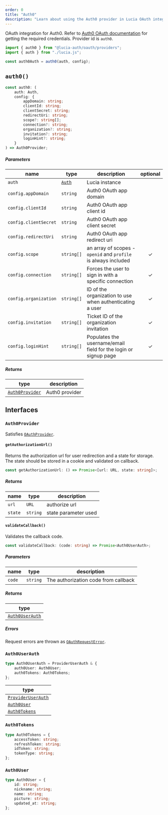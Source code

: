 ```yaml
---
order: 0
title: "Auth0"
description: "Learn about using the Auth0 provider in Lucia OAuth integration"
---
```


OAuth integration for Auth0. Refer to [Auth0 OAuth documentation](https://auth0.com/docs/get-started/authentication-and-authorization-flow/add-login-auth-code-flow) for getting the required credentials. Provider id is `auth0`.

```ts
import { auth0 } from "@lucia-auth/oauth/providers";
import { auth } from "./lucia.js";

const auth0Auth = auth0(auth, config);
```

## `auth0()`

```ts
const auth0: (
	auth: Auth,
	config: {
		appDomain: string;
		clientId: string;
		clientSecret: string;
		redirectUri: string;
		scope?: string[];
		connection?: string;
		organization?: string;
		invitation?: string;
		loginHint?: string;
	}
) => Auth0Provider;
```

##### Parameters

| name                  | type                                       | description                                                     | optional |
| --------------------- | ------------------------------------------ | --------------------------------------------------------------- | :------: |
| `auth`                | [`Auth`](/reference/lucia/interfaces/auth) | Lucia instance                                                  |          |
| `config.appDomain`    | `string`                                   | Auth0 OAuth app domain                                          |          |
| `config.clientId`     | `string`                                   | Auth0 OAuth app client id                                       |          |
| `config.clientSecret` | `string`                                   | Auth0 OAuth app client secret                                   |          |
| `config.redirectUri`  | `string`                                   | Auth0 OAuth app redirect uri                                    |          |
| `config.scope`        | `string[]`                                 | an array of scopes - `openid` and `profile` is always included  |    ✓     |
| `config.connection`   | `string[]`                                 | Forces the user to sign in with a specific connection           |    ✓     |
| `config.organization` | `string[]`                                 | ID of the organization to use when authenticating a user        |    ✓     |
| `config.invitation`   | `string[]`                                 | Ticket ID of the organization invitation                        |    ✓     |
| `config.loginHint`    | `string[]`                                 | Populates the username/email field for the login or signup page |    ✓     |

##### Returns

| type                              | description    |
| --------------------------------- | -------------- |
| [`Auth0Provider`](#auth0provider) | Auth0 provider |

## Interfaces

### `Auth0Provider`

Satisfies [`OAuthProvider`](/reference/oauth/interfaces#oauthprovider).

#### `getAuthorizationUrl()`

Returns the authorization url for user redirection and a state for storage. The state should be stored in a cookie and validated on callback.

```ts
const getAuthorizationUrl: () => Promise<[url: URL, state: string]>;
```

##### Returns

| name    | type     | description          |
| ------- | -------- | -------------------- |
| `url`   | `URL`    | authorize url        |
| `state` | `string` | state parameter used |

#### `validateCallback()`

Validates the callback code.

```ts
const validateCallback: (code: string) => Promise<Auth0UserAuth>;
```

##### Parameters

| name   | type     | description                          |
| ------ | -------- | ------------------------------------ |
| `code` | `string` | The authorization code from callback |

##### Returns

| type                              |
| --------------------------------- |
| [`Auth0UserAuth`](#auth0userauth) |

##### Errors

Request errors are thrown as [`OAuthRequestError`](/reference/oauth/interfaces#oauthrequesterror).

### `Auth0UserAuth`

```ts
type Auth0UserAuth = ProviderUserAuth & {
	auth0User: Auth0User;
	auth0Tokens: Auth0Tokens;
};
```

| type                                                               |
| ------------------------------------------------------------------ |
| [`ProviderUserAuth`](/reference/oauth/interfaces#provideruserauth) |
| [`Auth0User`](#auth0user)                                          |
| [`Auth0Tokens`](#auth0tokens)                                      |

### `Auth0Tokens`

```ts
type Auth0Tokens = {
	accessToken: string;
	refreshToken: string;
	idToken: string;
	tokenType: string;
};
```

### `Auth0User`

```ts
type Auth0User = {
	id: string;
	nickname: string;
	name: string;
	picture: string;
	updated_at: string;
};
```
